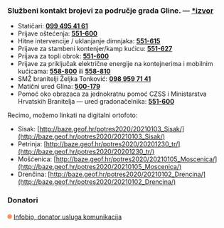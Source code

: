 ### Službeni kontakt brojevi za područje grada Gline. — <u>[*izvor](https://www.facebook.com/GradGlina/posts/3754092951341509)</u>
- Statičari: **[099 495 41 61](tel:0994954161)**
- Prijave oštećenja: **[551-600](tel:044551600)**
- Hitne intervencije / uklanjanje dimnjaka: **[551-615](tel:044541615)**
- Prijave za stambeni kontenjer/kamp kućicu: **[551-627](tel:044551627)**
- Prijava za topli obrok: **[551-600](tel:044551600)**
- Prijave za priključak električne energije na kontejnerima i mobilnim kućicama: **[558-800](tel:044558800)** ili **[558-810 ](tel:044558810)**
- SMŽ branitelji Željka Tonković: **[098 959 71 41](tel:0989597141)**
- Matični ured Glina: **[500-179](tel:044500179)**
- Pomoć oko obrazaca za jednokratnu pomoć CZSS i Ministarstva Hrvatskih Branitelja — ured gradonačelnika: **[551-600](tel:044551600)**


Recimo, možemo linkati na digitalni ortofoto:

- Sisak: [http://baze.geof.hr/potres2020/20210103_Sisak/](http://baze.geof.hr/potres2020/20210103_Sisak/)
- Petrinja: [http://baze.geof.hr/potres2020/20201230_tr/](http://baze.geof.hr/potres2020/20201230_tr/)
- Mošćenica: [http://baze.geof.hr/potres2020/20210105_Moscenica/](http://baze.geof.hr/potres2020/20210105_Moscenica/)
- Drenčina: [http://baze.geof.hr/potres2020/20210102_Drencina/](http://baze.geof.hr/potres2020/20210102_Drencina/)

### Donatori
<div style="vertical-align:middle" >
<a href="https://www.infobip.com/"><img src="ib-logo.jpg" width="2%" style="vertical-align:middle" alt="Infobip, donator usluga komunikacija"></a>
<span style="vertical-align:middle">
<a href="https://www.infobip.com/">Infobip, donator usluga komunikacija</a>
</span>
</div>
